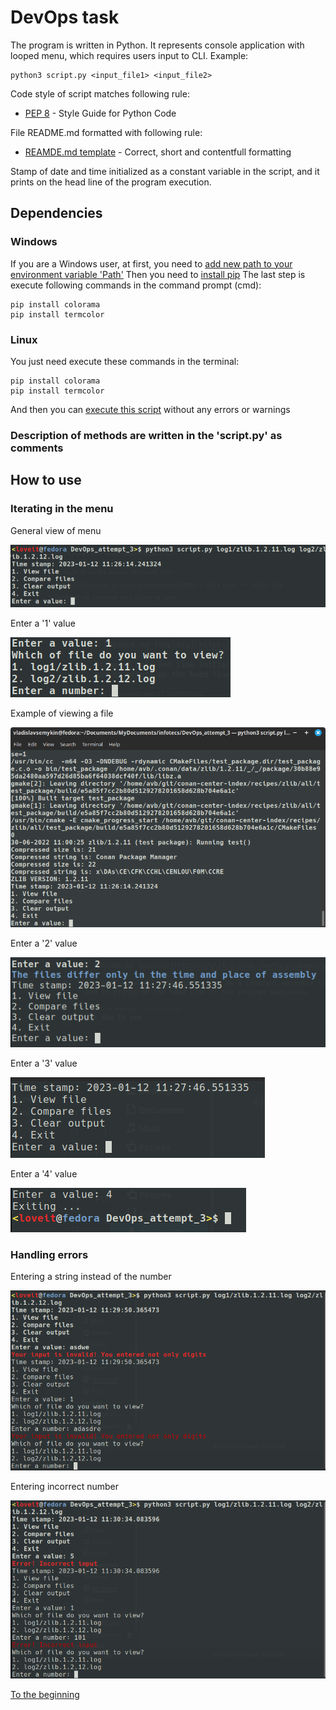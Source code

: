 # DevOps task

The program is written in Python. It represents console application
with looped menu, which requires users input to CLI. Example:

```
python3 script.py <input_file1> <input_file2>
```

Code style of script matches following rule:

- [PEP 8](https://www.python.org/dev/peps/pep-0008/) - Style Guide for Python Code

File README.md formatted with following rule:

- [REAMDE.md template](https://gist.github.com/PurpleBooth/109311bb0361f32d87a2) - Correct, short and contentfull formatting

Stamp of date and time initialized as a constant variable in the script,
and it prints on the head line of the program execution.

## Dependencies

### Windows

If you are a Windows user, at first, you need to [add new path to your environment variable 'Path'](https://www.mathworks.com/matlabcentral/answers/94933-how-do-i-edit-my-system-path-in-windows)
Then you need to [install pip](https://www.geeksforgeeks.org/how-to-install-pip-on-windows/)
The last step is execute following commands in the command prompt (cmd):

```
pip install colorama
pip install termcolor
```

### Linux

You just need execute these commands in the terminal:

```
pip install colorama
pip install termcolor
```

And then you can [execute this script](https://github.com/ViNN280801/DevOps_infotecs_attempt3#devops_infotecs_attempt3) without any errors or warnings

### Description of methods are written in the 'script.py' as comments

## How to use

### Iterating in the menu

General view of menu

![](img/general/1.png)

Enter a '1' value

![](img/general/2.png)

Example of viewing a file

![](img/general/3.png)

Enter a '2' value

![](img/general/4.png)

Enter a '3' value

![](img/general/5.png)

Enter a '4' value

![](img/general/6.png)

### Handling errors

Entering a string instead of the number

![](img/checkings/1.png)

Entering incorrect number

![](img/checkings/2.png)

[To the beginning](https://github.com/ViNN280801/DevOps_task#devops-task)
